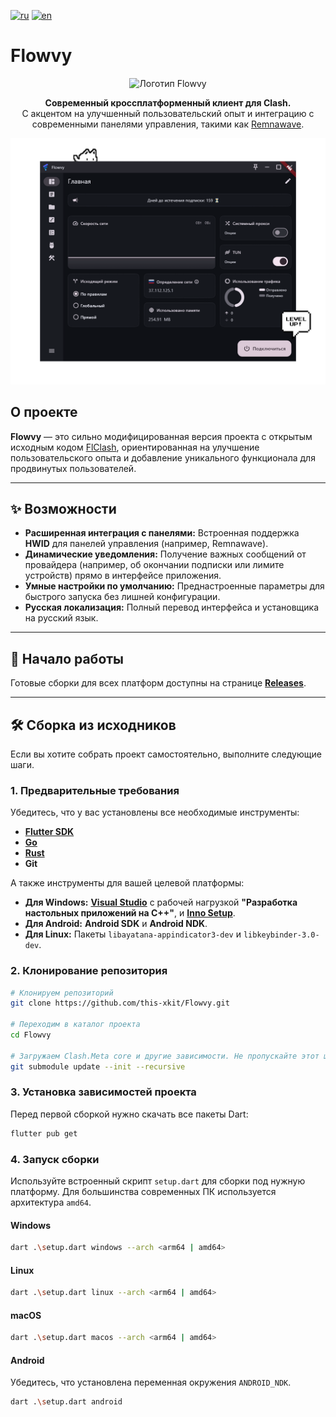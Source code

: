 [![ru](https://img.shields.io/badge/lang-ru-blue)](https://github.com/this-xkit/Flowvy/blob/main/README.md)
[![en](https://img.shields.io/badge/lang-en-red)](https://github.com/this-xkit/Flowvy/blob/main/README.en.md)

# Flowvy

<p align="center">
  <img src="https://github.com/this-xkit/Flowvy/blob/main/assets/images/icon.png" alt="Логотип Flowvy" width="100">
</p>

<p align="center">
  <strong>Современный кроссплатформенный клиент для Clash.</strong>
  <br>
  С акцентом на улучшенный пользовательский опыт и интеграцию с современными панелями управления, такими как <a href="https://github.com/remnawave/panel">Remnawave</a>.
</p>

<p align="center">
  <img src="https://github.com/this-xkit/Flowvy/blob/main/assets/images/screenshot_2.png" alt="Скриншот Flowvy" width="800">
</p>

## О проекте

**Flowvy** — это сильно модифицированная версия проекта с открытым исходным кодом [FlClash](https://github.com/chen08209/FlClash), ориентированная на улучшение пользовательского опыта и добавление уникального функционала для продвинутых пользователей.

---

## ✨ Возможности

* **Расширенная интеграция с панелями:** Встроенная поддержка **HWID** для панелей управления (например, Remnawave).
* **Динамические уведомления:** Получение важных сообщений от провайдера (например, об окончании подписки или лимите устройств) прямо в интерфейсе приложения.
* **Умные настройки по умолчанию:** Преднастроенные параметры для быстрого запуска без лишней конфигурации.
* **Русская локализация:** Полный перевод интерфейса и установщика на русский язык.

---

## 🚀 Начало работы

Готовые сборки для всех платформ доступны на странице [**Releases**](https://github.com/this-xkit/Flowvy/releases).

---

## 🛠️ Сборка из исходников

Если вы хотите собрать проект самостоятельно, выполните следующие шаги.

### 1. Предварительные требования

Убедитесь, что у вас установлены все необходимые инструменты:

* [**Flutter SDK**](https://flutter.dev/docs/get-started/install)
* [**Go**](https://go.dev/dl/)
* [**Rust**](https://www.rust-lang.org/tools/install)
* **Git**

А также инструменты для вашей целевой платформы:

* **Для Windows:** [**Visual Studio**](https://visualstudio.microsoft.com/downloads/) с рабочей нагрузкой **"Разработка настольных приложений на C++"**, и [**Inno Setup**](https://jrsoftware.org/isinfo.php).
* **Для Android:** **Android SDK** и **Android NDK**.
* **Для Linux:** Пакеты `libayatana-appindicator3-dev` и `libkeybinder-3.0-dev`.

### 2. Клонирование репозитория

```bash
# Клонируем репозиторий
git clone https://github.com/this-xkit/Flowvy.git

# Переходим в каталог проекта
cd Flowvy

# Загружаем Clash.Meta core и другие зависимости. Не пропускайте этот шаг!
git submodule update --init --recursive
```

### 3. Установка зависимостей проекта

Перед первой сборкой нужно скачать все пакеты Dart:

```bash
flutter pub get
```

### 4. Запуск сборки

Используйте встроенный скрипт `setup.dart` для сборки под нужную платформу. Для большинства современных ПК используется архитектура `amd64`.

#### Windows

```bash
dart .\setup.dart windows --arch <arm64 | amd64>
```

#### Linux

```bash
dart .\setup.dart linux --arch <arm64 | amd64>
```

#### macOS

```bash
dart .\setup.dart macos --arch <arm64 | amd64>
```

#### Android

Убедитесь, что установлена переменная окружения `ANDROID_NDK`.

```bash
dart .\setup.dart android
```